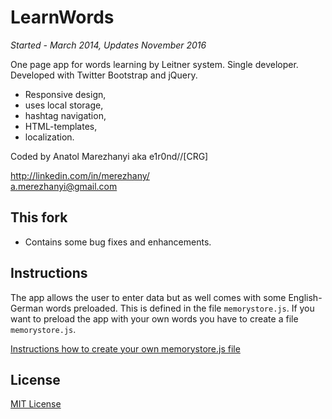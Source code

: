 LearnWords
==========

<i>Started - March 2014, Updates November 2016</i>

One page app for words learning by Leitner system. Single developer.<br>
Developed with Twitter Bootstrap and jQuery. 

- Responsive design, 
- uses local storage, 
- hashtag navigation, 
- HTML-templates, 
- localization.

Coded by Anatol Marezhanyi aka e1r0nd//[CRG]

http://linkedin.com/in/merezhany/<br>
a.merezhanyi@gmail.com

## This fork

- Contains some bug fixes and enhancements.

## Instructions

The app allows the user to enter data but as well comes with some English-German words preloaded. This is defined in the file ``memorystore.js``. If you want to preload the app with your own words you have to create a file ``memorystore.js``.

[Instructions how to create your own memorystore.js file](Notes.md)


## License
[MIT License](LICENSE.md) 
